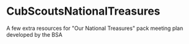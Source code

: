 # CubScoutsNationalTreasures
A few extra resources for "Our National Treasures" pack meeting plan developed by the BSA
